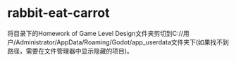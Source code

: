 # rabbit-eat-carrot
将目录下的Homework of Game Level Design文件夹剪切到C://用户/Administrator/AppData/Roaming/Godot/app_userdata文件夹下(如果找不到路径，需要在文件管理器中显示隐藏的项目)。
